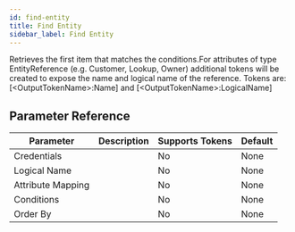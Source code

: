 ```yaml
---
id: find-entity
title: Find Entity
sidebar_label: Find Entity
---
```



Retrieves the first item that matches the conditions.For attributes of type EntityReference (e.g. Customer, Lookup, Owner) additional tokens will be created to expose the name and logical name of the reference. Tokens are: [&lt;OutputTokenName&gt;:Name] and [&lt;OutputTokenName&gt;:LogicalName]

## Parameter Reference
| Parameter | Description | Supports Tokens | Default |
| -- | -- | -- | -- |
| Credentials |  | No | None |
| Logical Name |  | No | None |
| Attribute Mapping |  | No | None |
| Conditions |  | No | None |
| Order By |  | No | None |
